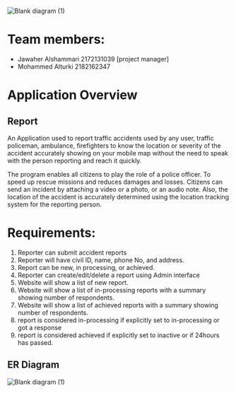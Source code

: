 ![Blank diagram (1)](https://user-images.githubusercontent.com/81953844/122884422-d20a6480-d346-11eb-8cb9-f9ea1348f2f7.png)
# Team members:

- Jawaher Alshammari 2172131039 [project manager]
- Mohammed Alturki 2182162347
          

# Application Overview
## Report

An Application used to report traffic accidents used by any user, traffic policeman, ambulance, firefighters to know the location or severity of the accident accurately showing on your mobile map without the need to speak with the person reporting and reach it quickly.

The program enables all citizens to play the role of a police officer. To speed up rescue missions and reduces damages and losses. Citizens can send an incident by attaching a video or a photo, or an audio note. Also, the location of the accident is accurately determined using the location tracking system for the reporting person.


# Requirements:

1.	Reporter can submit accident reports
2.	Reporter will have civil ID, name, phone No, and address.
3.	Report can be new, in processing, or achieved. 
4.	Reporter can create/edit/delete a report using Admin interface
5.	Website will show a list of new report.
6.	Website will show a list of in-processing reports with a summary showing number of respondents.
7.	Website will show a list of achieved reports with a summary showing number of respondents.
8.	report is considered in-processing if explicitly set to in-processing or got a response
9.	report is considered achieved if explicitly set to inactive or if 24hours has passed.



## ER Diagram

![Blank diagram (1)](https://user-images.githubusercontent.com/81953844/122884459-dcc4f980-d346-11eb-8380-d5d53c143e74.png)






